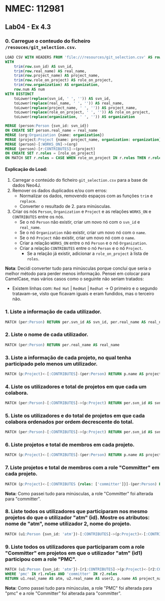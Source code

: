 # NMEC: 112981

## Lab04 - Ex 4.3

### 0. Carregue o conteudo do ficheiro `/resouces/git_selection.csv`.

```sql
LOAD CSV WITH HEADERS FROM 'file:///resources/git_selection.csv' AS row
WITH 
    trim(row.svn_id) AS svn_id,
    trim(row.real_name) AS real_name,
    trim(row.project_name) AS project_name,
    trim(row.role_on_project) AS role_on_project,
    trim(row.organization) AS organization,
    row.num AS num
WITH DISTINCT 
    toLower(replace(svn_id, ' ', '')) AS svn_id, 
    toLower(replace(real_name, ' ', '')) AS real_name, 
    toLower(replace(project_name, ' ', '')) AS project_name, 
    toLower(replace(role_on_project, ' ', '')) AS role_on_project, 
    toLower(replace(organization, ' ', '')) AS organization

MERGE (person:Person {svn_id: svn_id}) 
ON CREATE SET person.real_name = real_name
MERGE (org:Organization {name: organization})
MERGE (project:Project {name: project_name, organization: organization})
MERGE (person)-[:WORKS_ON]->(org)
MERGE (person)-[r:CONTRIBUTES]->(project)
ON CREATE SET r.roles = [role_on_project]
ON MATCH SET r.roles = CASE WHEN role_on_project IN r.roles THEN r.roles ELSE r.roles + role_on_project END
```

#### Explicação do Load:

1. Carregar o conteúdo do ficheiro `git_selection.csv` para a base de dados Neo4J.
2. Remover os dados duplicados e/ou com erros:
    - Normalizar os dados, removendo espaços com as funções `trim` e `replace`.
    - Converter o resultado de 2. para minúsculas.
3. Criar os nós `Person`, `Organization` e `Project` e as relações `WORKS_ON` e `CONTRIBUTES` entre os nós.
    - Se o nó `Person` não existir, criar um novo nó com o `svn_id` e `real_name`.
    - Se o nó `Organization` não existir, criar um novo nó com o `name`.
    - Se o nó `Project` não existir, criar um novo nó com o `name`.
    - Criar a relação `WORKS_ON` entre o nó `Person` e o nó `Organization`.
    - Criar a relação `CONTRIBUTES` entre o nó `Person` e o nó `Project`.
        - Se a relação já existir, adicionar a `role_on_project` à lista de `roles`.

**Nota**: Decidi converter tudo para minúsculas porque concluí que seria o melhor método para perder menos informação. Pensei em colocar para CamelCase, mas vários casos como o seguinte não seriam tratados:
 - Existem linhas com: `Red Hat` | `RedHat` | `Redhat` -> O primeiro e o segundo tratavam-se, visto que ficavam iguais e eram fundidos, mas o terceiro não.


### 1. Liste a informação de cada utilizador.
```sql
MATCH (per:Person) RETURN per.svn_id AS svn_id, per.real_name AS real_name
```
    
### 2. Liste o nome de cada utilizador.
```sql
MATCH (per:Person) RETURN per.real_name AS real_name
```

### 3. Liste a informação de cada projeto, no qual tenha participado pelo menos um utilizador.
```sql
MATCH (p:Project)<-[:CONTRIBUTES]-(per:Person) RETURN p.name AS project_name, p.organization AS organization, collect(per.real_name) AS contributors
```

### 4. Liste os utilizadores e total de projetos em que cada um colabora.
```sql
MATCH (per:Person)-[:CONTRIBUTES]->(p:Project) RETURN per.svn_id AS svn_id, per.real_name AS real_name, count(p) AS total_projects
```

### 5. Liste os utilizadores e do total de projetos em que cada colabora ordenados por ordem decrescente do total.
```sql
MATCH (per:Person)-[:CONTRIBUTES]->(p:Project) RETURN per.svn_id AS svn_id, per.real_name AS real_name, count(p) AS total_projects ORDER BY total_projects DESC
```

### 6. Liste projetos e total de membros em cada projeto.
```sql
MATCH (p:Project)<-[:CONTRIBUTES]-(per:Person) RETURN p.name AS project_name, count(per) AS total_members
```

### 7. Liste projetos e total de membros com a role "Committer" em cada projeto.
```sql
MATCH (p:Project)<-[:CONTRIBUTES {roles: ['committer']}]-(per:Person) RETURN p.name AS project_name, count(per) AS total_committers
```
**Nota:** Como passei tudo para minúsculas, a role "Committer" foi alterada para "committer".

### 8. Liste todos os utilizadores que participaram nos mesmo projetos do que o utilizador "atm" (id). Mostre os atributos: nome de "atm", nome utilizador 2, nome do projeto.
```sql
MATCH (u1:Person {svn_id: 'atm'})-[:CONTRIBUTES]->(p:Project)<-[:CONTRIBUTES]-(u2:Person) RETURN u1.real_name AS atm, u2.real_name AS user2, p.name AS project_name
```

### 9. Liste todos os utilizadores que participaram com a role "Committer" em projetos em que o utilizador "atm" (id1) participou com a role "PMC".
```sql
MATCH (u1:Person {svn_id: 'atm'})-[r1:CONTRIBUTES]->(p:Project)<-[r2:CONTRIBUTES]-(u2:Person) 
WHERE 'pmc' IN r1.roles AND 'committer' IN r2.roles
RETURN u1.real_name AS atm, u2.real_name AS user2, p.name AS project_name
```
**Nota:** Como passei tudo para minúsculas, a role "PMC" foi alterada para "pmc" e a role "Committer" foi alterada para "committer".

